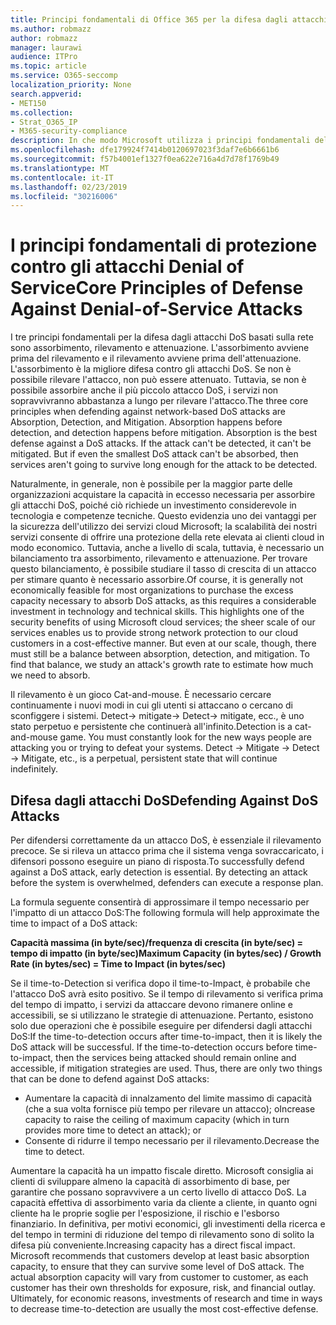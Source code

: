 ```yaml
---
title: Principi fondamentali di Office 365 per la difesa dagli attacchi Denial of Service
ms.author: robmazz
author: robmazz
manager: laurawi
audience: ITPro
ms.topic: article
ms.service: O365-seccomp
localization_priority: None
search.appverid:
- MET150
ms.collection:
- Strat_O365_IP
- M365-security-compliance
description: In che modo Microsoft utilizza i principi fondamentali dell'assorbimento, del rilevamento e dell'attenuazione in difesa degli attacchi DoS (Denial of Service).
ms.openlocfilehash: dfe179924f7414b0120697023f3daf7e6b6661b6
ms.sourcegitcommit: f57b4001ef1327f0ea622e716a4d7d78f1769b49
ms.translationtype: MT
ms.contentlocale: it-IT
ms.lasthandoff: 02/23/2019
ms.locfileid: "30216006"
---
```

# <a name="core-principles-of-defense-against-denial-of-service-attacks"></a><span data-ttu-id="b3ed1-103">I principi fondamentali di protezione contro gli attacchi Denial of Service</span><span class="sxs-lookup"><span data-stu-id="b3ed1-103">Core Principles of Defense Against Denial-of-Service Attacks</span></span>

<span data-ttu-id="b3ed1-p101">I tre principi fondamentali per la difesa dagli attacchi DoS basati sulla rete sono assorbimento, rilevamento e attenuazione. L'assorbimento avviene prima del rilevamento e il rilevamento avviene prima dell'attenuazione. L'assorbimento è la migliore difesa contro gli attacchi DoS. Se non è possibile rilevare l'attacco, non può essere attenuato. Tuttavia, se non è possibile assorbire anche il più piccolo attacco DoS, i servizi non sopravvivranno abbastanza a lungo per rilevare l'attacco.</span><span class="sxs-lookup"><span data-stu-id="b3ed1-p101">The three core principles when defending against network-based DoS attacks are Absorption, Detection, and Mitigation. Absorption happens before detection, and detection happens before mitigation. Absorption is the best defense against a DoS attacks. If the attack can't be detected, it can't be mitigated. But if even the smallest DoS attack can't be absorbed, then services aren't going to survive long enough for the attack to be detected.</span></span>

<span data-ttu-id="b3ed1-p102">Naturalmente, in generale, non è possibile per la maggior parte delle organizzazioni acquistare la capacità in eccesso necessaria per assorbire gli attacchi DoS, poiché ciò richiede un investimento considerevole in tecnologia e competenze tecniche. Questo evidenzia uno dei vantaggi per la sicurezza dell'utilizzo dei servizi cloud Microsoft; la scalabilità dei nostri servizi consente di offrire una protezione della rete elevata ai clienti cloud in modo economico. Tuttavia, anche a livello di scala, tuttavia, è necessario un bilanciamento tra assorbimento, rilevamento e attenuazione. Per trovare questo bilanciamento, è possibile studiare il tasso di crescita di un attacco per stimare quanto è necessario assorbire.</span><span class="sxs-lookup"><span data-stu-id="b3ed1-p102">Of course, it is generally not economically feasible for most organizations to purchase the excess capacity necessary to absorb DoS attacks, as this requires a considerable investment in technology and technical skills. This highlights one of the security benefits of using Microsoft cloud services; the sheer scale of our services enables us to provide strong network protection to our cloud customers in a cost-effective manner. But even at our scale, though, there must still be a balance between absorption, detection, and mitigation. To find that balance, we study an attack's growth rate to estimate how much we need to absorb.</span></span>

<span data-ttu-id="b3ed1-p103">Il rilevamento è un gioco Cat-and-mouse. È necessario cercare continuamente i nuovi modi in cui gli utenti si attaccano o cercano di sconfiggere i sistemi. Detect-> mitigate-> Detect-> mitigate, ecc., è uno stato perpetuo e persistente che continuerà all'infinito.</span><span class="sxs-lookup"><span data-stu-id="b3ed1-p103">Detection is a cat-and-mouse game. You must constantly look for the new ways people are attacking you or trying to defeat your systems. Detect -> Mitigate -> Detect -> Mitigate, etc., is a perpetual, persistent state that will continue indefinitely.</span></span>

## <a name="defending-against-dos-attacks"></a><span data-ttu-id="b3ed1-116">Difesa dagli attacchi DoS</span><span class="sxs-lookup"><span data-stu-id="b3ed1-116">Defending Against DoS Attacks</span></span>

<span data-ttu-id="b3ed1-p104">Per difendersi correttamente da un attacco DoS, è essenziale il rilevamento precoce. Se si rileva un attacco prima che il sistema venga sovraccaricato, i difensori possono eseguire un piano di risposta.</span><span class="sxs-lookup"><span data-stu-id="b3ed1-p104">To successfully defend against a DoS attack, early detection is essential. By detecting an attack before the system is overwhelmed, defenders can execute a response plan.</span></span>

<span data-ttu-id="b3ed1-119">La formula seguente consentirà di approssimare il tempo necessario per l'impatto di un attacco DoS:</span><span class="sxs-lookup"><span data-stu-id="b3ed1-119">The following formula will help approximate the time to impact of a DoS attack:</span></span>

   <span data-ttu-id="b3ed1-120">**Capacità massima (in byte/sec)/frequenza di crescita (in byte/sec) = tempo di impatto (in byte/sec)**</span><span class="sxs-lookup"><span data-stu-id="b3ed1-120">**Maximum Capacity (in bytes/sec) / Growth Rate (in bytes/sec) = Time to Impact (in bytes/sec)**</span></span>

<span data-ttu-id="b3ed1-p105">Se il time-to-Detection si verifica dopo il time-to-Impact, è probabile che l'attacco DoS avrà esito positivo. Se il tempo di rilevamento si verifica prima del tempo di impatto, i servizi da attaccare devono rimanere online e accessibili, se si utilizzano le strategie di attenuazione. Pertanto, esistono solo due operazioni che è possibile eseguire per difendersi dagli attacchi DoS:</span><span class="sxs-lookup"><span data-stu-id="b3ed1-p105">If the time-to-detection occurs after time-to-impact, then it is likely the DoS attack will be successful. If the time-to-detection occurs before time-to-impact, then the services being attacked should remain online and accessible, if mitigation strategies are used. Thus, there are only two things that can be done to defend against DoS attacks:</span></span>
- <span data-ttu-id="b3ed1-124">Aumentare la capacità di innalzamento del limite massimo di capacità (che a sua volta fornisce più tempo per rilevare un attacco); o</span><span class="sxs-lookup"><span data-stu-id="b3ed1-124">Increase capacity to raise the ceiling of maximum capacity (which in turn provides more time to detect an attack); or</span></span>
- <span data-ttu-id="b3ed1-125">Consente di ridurre il tempo necessario per il rilevamento.</span><span class="sxs-lookup"><span data-stu-id="b3ed1-125">Decrease the time to detect.</span></span>

<span data-ttu-id="b3ed1-p106">Aumentare la capacità ha un impatto fiscale diretto. Microsoft consiglia ai clienti di sviluppare almeno la capacità di assorbimento di base, per garantire che possano sopravvivere a un certo livello di attacco DoS. La capacità effettiva di assorbimento varia da cliente a cliente, in quanto ogni cliente ha le proprie soglie per l'esposizione, il rischio e l'esborso finanziario. In definitiva, per motivi economici, gli investimenti della ricerca e del tempo in termini di riduzione del tempo di rilevamento sono di solito la difesa più conveniente.</span><span class="sxs-lookup"><span data-stu-id="b3ed1-p106">Increasing capacity has a direct fiscal impact. Microsoft recommends that customers develop at least basic absorption capacity, to ensure that they can survive some level of DoS attack. The actual absorption capacity will vary from customer to customer, as each customer has their own thresholds for exposure, risk, and financial outlay. Ultimately, for economic reasons, investments of research and time in ways to decrease time-to-detection are usually the most cost-effective defense.</span></span>
